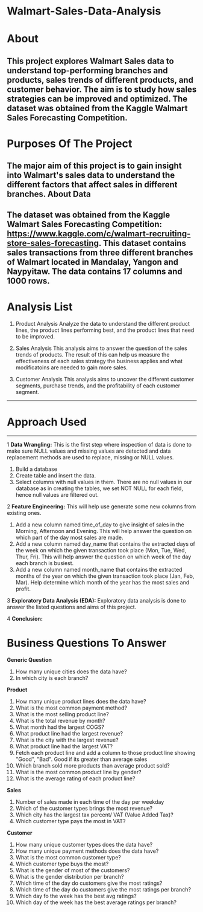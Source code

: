 # Walmart-Sales-Data-Analysis
# About
This project explores Walmart Sales data to understand top-performing branches and products, sales trends of different products, and customer behavior. The aim is to study how sales strategies can be improved and optimized. The dataset was obtained from the Kaggle Walmart Sales Forecasting Competition.
----------------
# Purposes Of The Project
The major aim of this project is to gain insight into Walmart's sales data to understand the different factors that affect sales in different branches.
About Data
---------
The dataset was obtained from the Kaggle Walmart Sales Forecasting Competition: https://www.kaggle.com/c/walmart-recruiting-store-sales-forecasting. 
This dataset contains sales transactions from three different branches of Walmart located in Mandalay, Yangon and Naypyitaw. The data contains 17 columns and 1000 rows. 
------------

# Analysis List

1. Product Analysis
Analyze the data to understand the different product lines, the product lines performing best, and the product lines that need to be improved.

2. Sales Analysis
This analysis aims to answer the question of the sales trends of products. The result of this can help us measure the effectiveness of each sales strategy the business applies and what modificatoins are needed to gain more sales.

3. Customer Analysis
This analysis aims to uncover the different customer segments, purchase trends, and the profitability of each customer segment.
----------------

# Approach Used
--------
1 **Data Wrangling:** This is the first step where inspection of data is done to make sure NULL values and missing values are detected and data replacement methods are used to replace, missing or NULL values.
   1. Build a database
   2. Create table and insert the data.
   3. Select columns with null values in them. There are no null values in our database as in creating the tables, we set NOT NULL for each field, hence null values are filtered out.
      
2 **Feature Engineering:** This will help use generate some new columns from existing ones.
   1. Add a new column named time_of_day to give insight of sales in the Morning, Afternoon and Evening. This will help answer the question on which part of the day most sales are made.
   2. Add a new column named day_name that contains the extracted days of the week on which the given transaction took place (Mon, Tue, Wed, Thur, Fri). This will help answer the question on which week of the 
     day each branch is busiest.
   3. Add a new column named month_name that contains the extracted months of the year on which the given transaction took place (Jan, Feb, Mar). Help determine which month of the year has the most sales and 
     profit.

3 **Exploratory Data Analysis (EDA):** Exploratory data analysis is done to answer the listed questions and aims of this project.

4 **Conclusion:**

# Business Questions To Answer

**Generic Question**

1. How many unique cities does the data have?
2. In which city is each branch?
   
**Product**

1. How many unique product lines does the data have?
2. What is the most common payment method?
3. What is the most selling product line?
4. What is the total revenue by month?
5. What month had the largest COGS?
6. What product line had the largest revenue?
7. What is the city with the largest revenue?
8. What product line had the largest VAT?
9. Fetch each product line and add a column to those product line showing "Good", "Bad". Good if its greater than average sales
10. Which branch sold more products than average product sold?
11. What is the most common product line by gender?
12. What is the average rating of each product line?
    
**Sales**

1. Number of sales made in each time of the day per weekday
2. Which of the customer types brings the most revenue?
3. Which city has the largest tax percent/ VAT (Value Added Tax)?
4. Which customer type pays the most in VAT?
   
**Customer**

1. How many unique customer types does the data have?
2. How many unique payment methods does the data have?
3. What is the most common customer type?
4. Which customer type buys the most?
5. What is the gender of most of the customers?
6. What is the gender distribution per branch?
7. Which time of the day do customers give the most ratings?
8. Which time of the day do customers give the most ratings per branch?
9. Which day fo the week has the best avg ratings?
10. Which day of the week has the best average ratings per branch?

